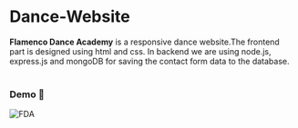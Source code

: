 # Dance-Website
**Flamenco Dance Academy** is a responsive dance website.The frontend part is designed using html and css. In backend we are using node.js, express.js and mongoDB for saving the contact form data to the database.
<br />
<br />
### Demo 🎥  

![FDA](https://user-images.githubusercontent.com/79096136/128643183-030bee3b-ca60-4f57-bd92-169c6e0414ec.gif)
